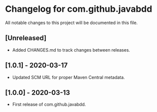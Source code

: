 # Changelog for com.github.javabdd

All notable changes to this project will be documented in this file.

## [Unreleased]
* Added CHANGES.md to track changes between releases.

## [1.0.1] - 2020-03-17
* Updated SCM URL for proper Maven Central metadata.

## [1.0.0] - 2020-03-13
* First release of com.github.javabdd.
